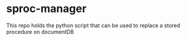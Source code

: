 # sproc-manager
This repo holds the python script that can be used to replace a stored procedure on documentDB
